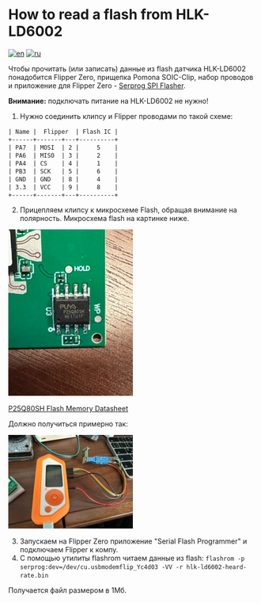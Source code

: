 # How to read a flash from HLK-LD6002
[![en](https://img.shields.io/badge/lang-en-blue.svg)](how-to-read-flash-hlk-ld6002.md)
[![ru](https://img.shields.io/badge/lang-ru-green.svg)](how-to-read-flash-hlk-ld6002.ru.md)

Чтобы прочитать (или записать) данные из flash датчика HLK-LD6002 понадобится Flipper Zero, прищепка Pomona SOIC-Clip, 
набор проводов и приложение для Flipper Zero - [Serprog SPI Flasher](https://github.com/Psychotropos/flipper_serprog).

**Внимание:** подключать питание на HLK-LD6002 не нужно!

1. Нужно соединить клипсу и Flipper проводами по такой схеме:
```
| Name |  Flipper  | Flash IC |
+------+-------+---+----------+
| PA7  | MOSI  | 2 |     5    |
| PA6  | MISO  | 3 |     2    |
| PA4  | CS    | 4 |     1    |
| PB3  | SCK   | 5 |     6    |
| GND  | GND   | 8 |     4    |
| 3.3  | VCC   | 9 |     8    |
+------+-------+---+----------+
```

2. Прицепляем клипсу к микросхеме Flash, обращая внимание на полярность. Микросхема flash на картинке ниже.

<img alt="HLK-LD6002 flash chip" src="hlk-ld6002-flash-chip.png" width="50%" />

[P25Q80SH Flash Memory Datasheet](https://www.puyasemi.com/download_path/%E6%95%B0%E6%8D%AE%E6%89%8B%E5%86%8C/Flash/P25Q80SH_Datasheet_V1.4.pdf)

Должно получиться примерно так:

<img alt="Flipper Zero connected to HLK-LD6002 flash chip" src="flipper-connected-to-flash-chip.png" width="50%" />

3. Запускаем на Flipper Zero приложение "Serial Flash Programmer" и подключаем Flipper к компу.
4. С помощью утилиты flashrom читаем данные из flash:
`flashrom -p serprog:dev=/dev/cu.usbmodemflip_Yc4d03 -VV -r hlk-ld6002-heard-rate.bin`

Получается файл размером в 1Мб.
